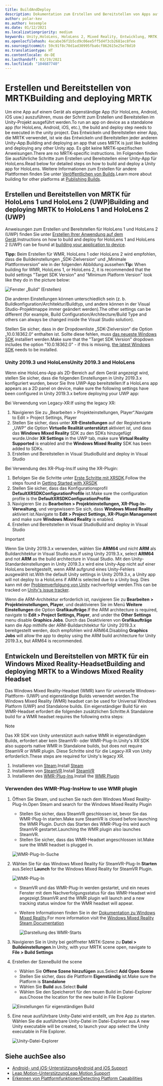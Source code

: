 ```yaml
---
title: BuildAndDeploy
description: Dokumentation zum Erstellen und Bereitstellen von Apps auf verschiedenen Geräten.
author: polar-kev
ms.author: kesemple
ms.date: 01/12/2021
ms.localizationpriority: medium
keywords: Unity,HoloLens, HoloLens 2, Mixed Reality, Entwicklung, MRTK, Visual Studio, Android, iOS
ms.openlocfilehash: 4acabe36f1b5cd9c06ee5ff5d4f3cb2681ec8fee
ms.sourcegitcommit: 59c91f8c70d1ad30995fba6cf862615e25e78d10
ms.translationtype: HT
ms.contentlocale: de-DE
ms.lasthandoff: 03/19/2021
ms.locfileid: "104687740"
---
```

# <a name="building-and-deploying-mrtk"></a><span data-ttu-id="77f20-104">Erstellen und Bereitstellen von MRTK</span><span class="sxs-lookup"><span data-stu-id="77f20-104">Building and deploying MRTK</span></span>

<span data-ttu-id="77f20-105">Um eine App auf einem Gerät als eigenständige App (für HoloLens, Android, iOS usw.) auszuführen, muss der Schritt zum Erstellen und Bereitstellen im Unity-Projekt ausgeführt werden.</span><span class="sxs-lookup"><span data-stu-id="77f20-105">To run an app on device as a standalone app (for HoloLens, Android, iOS, etc.), the build and deploy step needs to be executed in the unity project.</span></span> <span data-ttu-id="77f20-106">Das Entwickeln und Bereitstellen einer App, die MRTK verwendet, ist wie das Entwickeln und Bereitstellen jeder anderen Unity-App.</span><span class="sxs-lookup"><span data-stu-id="77f20-106">Building and deploying an app that uses MRTK is just like building and deploying any other Unity app.</span></span> <span data-ttu-id="77f20-107">Es gibt keine MRTK-spezifischen Anweisungen.</span><span class="sxs-lookup"><span data-stu-id="77f20-107">There are no MRTK-specific instructions.</span></span> <span data-ttu-id="77f20-108">Im Folgenden finden Sie ausführliche Schritte zum Erstellen und Bereitstellen einer Unity-App für HoloLens.</span><span class="sxs-lookup"><span data-stu-id="77f20-108">Read below for detailed steps on how to build and deploy a Unity app for HoloLens.</span></span>  <span data-ttu-id="77f20-109">Weitere Informationen zum Erstellen für andere Plattformen finden Sie unter [Veröffentlichen von Builds](https://docs.unity3d.com/Manual/PublishingBuilds.html).</span><span class="sxs-lookup"><span data-stu-id="77f20-109">Learn more about building for other platforms at [Publishing Builds](https://docs.unity3d.com/Manual/PublishingBuilds.html).</span></span>

## <a name="building-and-deploying-mrtk-to-hololens-1-and-hololens-2-uwp"></a><span data-ttu-id="77f20-110">Erstellen und Bereitstellen von MRTK für HoloLens 1 und HoloLens 2 (UWP)</span><span class="sxs-lookup"><span data-stu-id="77f20-110">Building and deploying MRTK to HoloLens 1 and HoloLens 2 (UWP)</span></span>

<span data-ttu-id="77f20-111">Anweisungen zum Erstellen und Bereitstellen für HoloLens 1 und HoloLens 2 (UWP) finden Sie unter [Erstellen Ihrer Anwendung auf dem Gerät](https://docs.microsoft.com/windows/mixed-reality/mrlearning-base-ch1#build-your-application-to-your-device).</span><span class="sxs-lookup"><span data-stu-id="77f20-111">Instructions on how to build and deploy for HoloLens 1 and HoloLens 2 (UWP) can be found at [building your application to device](https://docs.microsoft.com/windows/mixed-reality/mrlearning-base-ch1#build-your-application-to-your-device).</span></span>

<span data-ttu-id="77f20-112">**Tipp:** Beim Erstellen für WMR, HoloLens 1 oder HoloLens 2 wird empfohlen, dass die Buildeinstellungen „SDK-Zielversion“ und „Minimale Plattformversion“ wie in der folgenden Abbildung aussehen:</span><span class="sxs-lookup"><span data-stu-id="77f20-112">**Tip:** When building for WMR, HoloLens 1, or HoloLens 2, it is recommended that the build settings "Target SDK Version" and "Minimum Platform Version" look like they do in the picture below:</span></span>

![Fenster „Build“ (Erstellen)](../features/Images/getting_started/BuildWindow.png)

<span data-ttu-id="77f20-114">Die anderen Einstellungen können unterschiedlich sein (z. b. Buildkonfiguration/Architektur/Buildtyp, und andere können in der Visual Studio-Projektmappe immer geändert werden).</span><span class="sxs-lookup"><span data-stu-id="77f20-114">The other settings can be different (for example, Build Configuration/Architecture/Build Type and others can always be changed inside the Visual Studio solution).</span></span>

<span data-ttu-id="77f20-115">Stellen Sie sicher, dass in der Dropdownliste „SDK-Zielversion“ die Option „10.0.18362.0“ enthalten ist. Sollte diese fehlen, muss [das neueste Windows SDK](https://developer.microsoft.com/windows/downloads/windows-10-sdk) installiert werden.</span><span class="sxs-lookup"><span data-stu-id="77f20-115">Make sure that the "Target SDK Version" dropdown includes the option "10.0.18362.0" - if this is missing, [the latest Windows SDK](https://developer.microsoft.com/windows/downloads/windows-10-sdk) needs to be installed.</span></span>

### <a name="unity-20193-and-hololens"></a><span data-ttu-id="77f20-116">Unity 2019.3 und HoloLens</span><span class="sxs-lookup"><span data-stu-id="77f20-116">Unity 2019.3 and HoloLens</span></span>

<span data-ttu-id="77f20-117">Wenn eine HoloLens-App als 2D-Bereich auf dem Gerät angezeigt wird, stellen Sie sicher, dass die folgenden Einstellungen in Unity 2019.3.x konfiguriert wurden, bevor Sie Ihre UWP-App bereitstellen:</span><span class="sxs-lookup"><span data-stu-id="77f20-117">If a HoloLens app appears as a 2D panel on device, make sure the following settings have been configured in Unity 2019.3.x before deploying your UWP app:</span></span>

<span data-ttu-id="77f20-118">Bei Verwendung von Legacy-XR:</span><span class="sxs-lookup"><span data-stu-id="77f20-118">If using the legacy XR:</span></span>

1. <span data-ttu-id="77f20-119">Navigieren Sie zu „Bearbeiten > Projekteinstellungen, Player“.</span><span class="sxs-lookup"><span data-stu-id="77f20-119">Navigate to Edit > Project Settings, Player</span></span>
1. <span data-ttu-id="77f20-120">Stellen Sie sicher, dass unter **XR-Einstellungen** auf der Registerkarte „UWP“ die Option **Virtuelle Realität unterstützt** aktiviert ist, und dass das **Windows Mixed Reality** SDK zu den SDKs hinzugefügt wurde.</span><span class="sxs-lookup"><span data-stu-id="77f20-120">Under **XR Settings** in the UWP tab, make sure **Virtual Reality Supported** is enabled and the **Windows Mixed Reality** SDK has been added to SDKs.</span></span>
1. <span data-ttu-id="77f20-121">Erstellen und Bereitstellen in Visual Studio</span><span class="sxs-lookup"><span data-stu-id="77f20-121">Build and deploy in Visual Studio</span></span>

<span data-ttu-id="77f20-122">Bei Verwendung des XR-Plug-Ins:</span><span class="sxs-lookup"><span data-stu-id="77f20-122">If using the XR-Plugin:</span></span>

1. <span data-ttu-id="77f20-123">Befolgen Sie die Schritte unter [Erste Schritte mit XRSDK](../configuration/GettingStartedWithMRTKAndXRSDK.md).</span><span class="sxs-lookup"><span data-stu-id="77f20-123">Follow the steps found in [Getting Started with XRSDK](../configuration/GettingStartedWithMRTKAndXRSDK.md)</span></span>
1. <span data-ttu-id="77f20-124">Stellen Sie sicher, dass das Konfigurationsprofil **DefaultXRSDKConfigurationProfile** ist.</span><span class="sxs-lookup"><span data-stu-id="77f20-124">Make sure the configuration profile is the **DefaultXRSDKConfigurationProfile**</span></span>
1. <span data-ttu-id="77f20-125">Navigieren Sie zu **Bearbeiten > Projekteinstellungen, XR-Plug-In-Verwaltung**, und vergewissern Sie sich, dass **Windows Mixed Reality** aktiviert ist.</span><span class="sxs-lookup"><span data-stu-id="77f20-125">Navigate to **Edit > Project Settings, XR-Plugin Management** and make sure **Windows Mixed Reality** is enabled.</span></span>
1. <span data-ttu-id="77f20-126">Erstellen und Bereitstellen in Visual Studio</span><span class="sxs-lookup"><span data-stu-id="77f20-126">Build and deploy in Visual Studio</span></span>

>[!IMPORTANT]
> <span data-ttu-id="77f20-127">Wenn Sie Unity 2019.3.x verwenden, wählen Sie **ARM64** und nicht **ARM** als Buildarchitektur in Visual Studio aus.</span><span class="sxs-lookup"><span data-stu-id="77f20-127">If using Unity 2019.3.x, select **ARM64** and not **ARM** as the build architecture in Visual Studio.</span></span> <span data-ttu-id="77f20-128">Mit den Unity-Standardeinstellungen in Unity 2019.3.x wird eine Unity-App nicht auf einer HoloLens bereitgestellt, wenn ARM aufgrund eines Unity-Fehlers ausgewählt ist.</span><span class="sxs-lookup"><span data-stu-id="77f20-128">With the default Unity settings in Unity 2019.3.x, a Unity app will not deploy to a HoloLens if ARM is selected due to a Unity bug.</span></span> <span data-ttu-id="77f20-129">Dies kann mit der [Problemverfolgung von Unity](https://issuetracker.unity3d.com/issues/enabling-graphics-jobs-in-2019-dot-3-x-results-in-a-crash-or-nothing-rendering-on-hololens-2) nachverfolgt werden.</span><span class="sxs-lookup"><span data-stu-id="77f20-129">This can be tracked on [Unity's issue tracker](https://issuetracker.unity3d.com/issues/enabling-graphics-jobs-in-2019-dot-3-x-results-in-a-crash-or-nothing-rendering-on-hololens-2).</span></span>
>
> <span data-ttu-id="77f20-130">Wenn die ARM-Architektur erforderlich ist, navigieren Sie zu **Bearbeiten > Projekteinstellungen, Player**, und deaktivieren Sie im Menü **Weitere Einstellungen** die Option **Grafikaufträge**.</span><span class="sxs-lookup"><span data-stu-id="77f20-130">If the ARM architecture is required, navigate to **Edit > Project Settings, Player**, and under the **Other Settings** menu disable **Graphics Jobs**.</span></span> <span data-ttu-id="77f20-131">Durch das Deaktivieren von **Grafikaufträge** kann die App mithilfe der ARM-Buildarchitektur für Unity 2019.3.x bereitgestellt werden, doch empfohlen wird ARM64.</span><span class="sxs-lookup"><span data-stu-id="77f20-131">Disabling **Graphics Jobs** will allow the app to deploy using the ARM build architecture for Unity 2019.3.x, but ARM64 is recommended.</span></span>

## <a name="building-and-deploying-mrtk-to-a-windows-mixed-reality-headset"></a><span data-ttu-id="77f20-132">Entwickeln und Bereitstellen von MRTK für ein Windows Mixed Reality-Headset</span><span class="sxs-lookup"><span data-stu-id="77f20-132">Building and deploying MRTK to a Windows Mixed Reality Headset</span></span>

<span data-ttu-id="77f20-133">Das Windows Mixed Reality-Headset (WMR) kann für universelle Windows-Plattform- (UWP) und eigenständige Builds verwendet werden.</span><span class="sxs-lookup"><span data-stu-id="77f20-133">The Windows Mixed Reality (WMR) headset can be used for Universal Windows Platform (UWP) and Standalone builds.</span></span>  <span data-ttu-id="77f20-134">Ein eigenständiger Build für ein WMR-Headset erfordert die folgenden zusätzlichen Schritte:</span><span class="sxs-lookup"><span data-stu-id="77f20-134">A Standalone build for a WMR headset requires the following extra steps:</span></span>

> [!NOTE]
> <span data-ttu-id="77f20-135">Das XR SDK von Unity unterstützt auch native WMR in eigenständigen Builds, erfordert aber kein SteamVR- oder WMR-Plug-In.</span><span class="sxs-lookup"><span data-stu-id="77f20-135">Unity's XR SDK also supports native WMR in Standalone builds, but does not require SteamVR or WMR plugin.</span></span> <span data-ttu-id="77f20-136">Diese Schritte sind für die Legacy-XR von Unity erforderlich.</span><span class="sxs-lookup"><span data-stu-id="77f20-136">These steps are required for Unity's legacy XR.</span></span>

1. <span data-ttu-id="77f20-137">Installieren von [Steam](https://store.steampowered.com/about/).</span><span class="sxs-lookup"><span data-stu-id="77f20-137">Install [Steam](https://store.steampowered.com/about/)</span></span>
1. <span data-ttu-id="77f20-138">Installieren von [SteamVR](https://store.steampowered.com/app/250820/SteamVR/).</span><span class="sxs-lookup"><span data-stu-id="77f20-138">Install [SteamVR](https://store.steampowered.com/app/250820/SteamVR/)</span></span>
1. <span data-ttu-id="77f20-139">Installieren des [WMR-Plug-Ins](https://store.steampowered.com/app/719950/Windows_Mixed_Reality_for_SteamVR/).</span><span class="sxs-lookup"><span data-stu-id="77f20-139">Install the [WMR Plugin](https://store.steampowered.com/app/719950/Windows_Mixed_Reality_for_SteamVR/)</span></span>

### <a name="how-to-use-wmr-plugin"></a><span data-ttu-id="77f20-140">Verwenden des WMR-Plug-Ins</span><span class="sxs-lookup"><span data-stu-id="77f20-140">How to use WMR plugin</span></span>

1. <span data-ttu-id="77f20-141">Öffnen Sie Steam, und suchen Sie nach dem Windows Mixed Reality-Plug-In.</span><span class="sxs-lookup"><span data-stu-id="77f20-141">Open Steam and search for the Windows Mixed Reality Plugin</span></span>
    - <span data-ttu-id="77f20-142">Stellen Sie sicher, dass SteamVR geschlossen ist, bevor Sie das WMR-Plug-In starten.</span><span class="sxs-lookup"><span data-stu-id="77f20-142">Make sure SteamVR is closed before launching the WMR Plugin.</span></span> <span data-ttu-id="77f20-143">Durch das Starten des WMR-Plug-Ins wird auch SteamVR gestartet.</span><span class="sxs-lookup"><span data-stu-id="77f20-143">Launching the WMR plugin also launches SteamVR.</span></span>
    - <span data-ttu-id="77f20-144">Stellen Sie sicher, dass das WMR-Headset angeschlossen ist.</span><span class="sxs-lookup"><span data-stu-id="77f20-144">Make sure the WMR headset is plugged in.</span></span>

    ![WMR-Plug-In-Suche](../features/Images/BuildDeploy/WMR/SteamSearchWMRPlugin.png)

1. <span data-ttu-id="77f20-146">Wählen Sie für das Windows Mixed Reality für SteamVR-Plug-In **Starten** aus.</span><span class="sxs-lookup"><span data-stu-id="77f20-146">Select **Launch** for the Windows Mixed Reality for SteamVR Plugin.</span></span>

    ![WMR-Plug-In](../features/Images/BuildDeploy/WMR/WMRPlugin.png)

    - <span data-ttu-id="77f20-148">SteamVR und das WMR-Plug-In werden gestartet, und ein neues Fenster mit dem Nachverfolgungsstatus für das WMR-Headset wird angezeigt.</span><span class="sxs-lookup"><span data-stu-id="77f20-148">SteamVR and the WMR plugin will launch and a new tracking status window for the WMR headset will appear.</span></span>
    - <span data-ttu-id="77f20-149">Weitere Informationen finden Sie in der [Dokumentation zu Windows Mixed Reality](https://support.microsoft.com/help/4053622/windows-10-play-steamvr-games-in-windows-mixed-reality).</span><span class="sxs-lookup"><span data-stu-id="77f20-149">For more information visit the [Windows Mixed Reality Steam Documentation](https://support.microsoft.com/help/4053622/windows-10-play-steamvr-games-in-windows-mixed-reality)</span></span>

        ![Darstellung des WMR-Starts](../features/Images/BuildDeploy/WMR/WMRPluginActive.png)

1. <span data-ttu-id="77f20-151">Navigieren Sie in Unity bei geöffneter MRTK-Szene zu **Datei > Buildeinstellungen**.</span><span class="sxs-lookup"><span data-stu-id="77f20-151">In Unity, with your MRTK scene open, navigate to **File > Build Settings**</span></span>

1. <span data-ttu-id="77f20-152">Erstellen der Szene</span><span class="sxs-lookup"><span data-stu-id="77f20-152">Build the scene</span></span>
    - <span data-ttu-id="77f20-153">Wählen Sie **Offene Szene hinzufügen** aus.</span><span class="sxs-lookup"><span data-stu-id="77f20-153">Select **Add Open Scene**</span></span>
    - <span data-ttu-id="77f20-154">Stellen Sie sicher, dass die Plattform **Eigenständig** ist.</span><span class="sxs-lookup"><span data-stu-id="77f20-154">Make sure the Platform is **Standalone**</span></span>
    - <span data-ttu-id="77f20-155">Wählen Sie **Build** aus.</span><span class="sxs-lookup"><span data-stu-id="77f20-155">Select **Build**</span></span>
    - <span data-ttu-id="77f20-156">Wählen Sie den Speicherort für den neuen Build im Datei-Explorer aus.</span><span class="sxs-lookup"><span data-stu-id="77f20-156">Choose the location for the new build in File Explorer</span></span>

    ![Einstellungen für eigenständigen Build](../features/Images/BuildDeploy/WMR/BuildSettingsStandaloneUnity.png)

1. <span data-ttu-id="77f20-158">Eine neue ausführbare Unity-Datei wird erstellt, um Ihre App zu starten. Wählen Sie die ausführbare Unity-Datei im Datei-Explorer aus.</span><span class="sxs-lookup"><span data-stu-id="77f20-158">A new Unity executable will be created, to launch your app select the Unity executable in File Explorer.</span></span>

    ![Unity-Datei-Explorer](../features/Images/BuildDeploy/WMR/FileExplorerUnityExe.png)

## <a name="see-also"></a><span data-ttu-id="77f20-160">Siehe auch</span><span class="sxs-lookup"><span data-stu-id="77f20-160">See also</span></span>

- [<span data-ttu-id="77f20-161">Android- und iOS-Unterstützung</span><span class="sxs-lookup"><span data-stu-id="77f20-161">Android and iOS Support</span></span>](../features/CrossPlatform/UsingARFoundation.md)
- [<span data-ttu-id="77f20-162">Leap Motion-Unterstützung</span><span class="sxs-lookup"><span data-stu-id="77f20-162">Leap Motion Support</span></span>](../features/CrossPlatform/LeapMotionMRTK.md)
- [<span data-ttu-id="77f20-163">Erkennen von Plattformfunktionen</span><span class="sxs-lookup"><span data-stu-id="77f20-163">Detecting Platform Capabilities</span></span>](../features/DetectingPlatformCapabilities.md)
